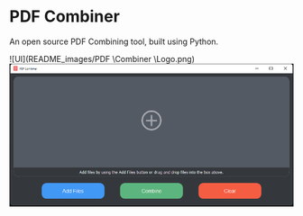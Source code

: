 # PDF Combiner

An open source PDF Combining tool, built using Python.

![UI](README_images/PDF \Combiner \Logo.png)
![UI](README_images/UI.png)
